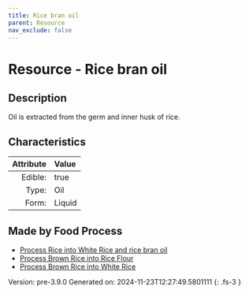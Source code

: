 ```yaml
---
title: Rice bran oil
parent: Resource
nav_exclude: false
---
```

# Resource - Rice bran oil

## Description
&#10;&#9;&#9;Oil is extracted from the germ and inner husk of rice. 

## Characteristics

| Attribute      | Value |
|--------:|:------|
|Edible:|true|
|Type:|Oil|
|Form:|Liquid|
 



## Made by Food Process

- [Process Rice into White Rice and rice bran oil](../food/process-rice-into-white-rice-and-rice-bran-oil.html)
- [Process Brown Rice into Rice Flour](../food/process-brown-rice-into-rice-flour.html)
- [Process Brown Rice into White Rice](../food/process-brown-rice-into-white-rice.html)

    

Version: pre-3.9.0 Generated on: 2024-11-23T12:27:49.5801111
{: .fs-3 }
